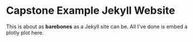 # Capstone Example Jekyll Website

This is about as **barebones** as a Jekyll site can be. All I've done is embed a plotly plot here.

<!-- <iframe src="assets/example-map.html" width=800 height=600 frameBorder=0></iframe> -->

